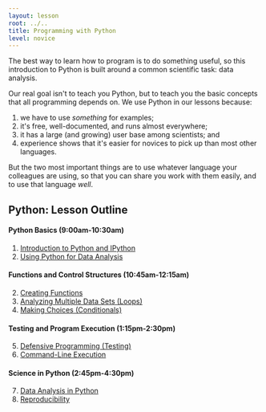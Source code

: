 ```yaml
---
layout: lesson
root: ../..
title: Programming with Python
level: novice
---
```

The best way to learn how to program is to do something useful,
so this introduction to Python is built around a common scientific task:
data analysis.

Our real goal isn't to teach you Python,
but to teach you the basic concepts that all programming depends on.
We use Python in our lessons because:

1.  we have to use *something* for examples;
2.  it's free, well-documented, and runs almost everywhere;
3.  it has a large (and growing) user base among scientists; and
4.  experience shows that it's easier for novices to pick up than most other languages.

But the two most important things are
to use whatever language your colleagues are using,
so that you can share you work with them easily,
and to use that language *well*.

Python: Lesson Outline
---

#### Python Basics (9:00am-10:30am)


1. [Introduction to Python and IPython](http://nbviewer.ipython.org/github/mollygibson/2014-04-14-wise/blob/gh-pages/novice/python/01-introduction.ipynb)
1.  [Using Python for Data Analysis](http://nbviewer.ipython.org/github/mollygibson/2014-04-14-wise/blob/gh-pages/novice/python/02-data-analysis.ipynb)

#### Functions and Control Structures (10:45am-12:15am)


2.  [Creating Functions](http://nbviewer.ipython.org/github/mollygibson/2014-04-14-wise/blob/gh-pages/novice/python/03-functions.ipynb)
3.  [Analyzing Multiple Data Sets (Loops)](http://nbviewer.ipython.org/github/mollygibson/2014-04-14-wise/blob/gh-pages/novice/python/04-loops.ipynb)
4.  [Making Choices (Conditionals)](http://nbviewer.ipython.org/github/mollygibson/2014-04-14-wise/blob/gh-pages/novice/python/05-conditionals.ipynb)

#### Testing and Program Execution (1:15pm-2:30pm)


5.  [Defensive Programming (Testing)](http://nbviewer.ipython.org/github/mollygibson/2014-04-14-wise/blob/gh-pages/novice/python/06-testing.ipynb)
6.  [Command-Line Execution](http://nbviewer.ipython.org/github/mollygibson/2014-04-14-wise/blob/gh-pages/novice/python/07-cmdline.ipynb)

#### Science in Python (2:45pm-4:30pm)
7.  [Data Analysis in Python](http://nbviewer.ipython.org/github/mollygibson/2014-04-14-wise/blob/gh-pages/novice/python/08-pandas.ipynb)
8.  [Reproducibility](http://nbviewer.ipython.org/github/mollygibson/2014-04-14-wise/blob/gh-pages/novice/python/09-reproducibility.ipynb)

